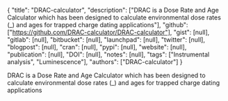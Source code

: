 {
  "title": "DRAC-calculator",
  "description": ["DRAC is a Dose Rate and Age Calculator which has been designed to calculate environmental dose rates (_) and ages for trapped charge dating applications"],
  "github": ["https://github.com/DRAC-calculator/DRAC-calculator"],
  "gist": [null],
  "gitlab": [null],
  "bitbucket": [null],
  "launchpad": [null],
  "twitter": [null],
  "blogpost": [null],
  "cran": [null],
  "pypi": [null],
  "website": [null],
  "publication": [null],
  "DOI": [null],
  "notes": [null],
  "tags": ["Instrumental analysis", "Luminescence"],
  "authors": ["DRAC-calculator"]
}

<!-- Generated by csv2md.R – do not edit by hand -->

DRAC is a Dose Rate and Age Calculator which has been designed to calculate environmental dose rates (_) and ages for trapped charge dating applications